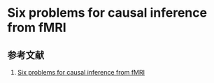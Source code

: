 # Six problems for causal inference from fMRI

## 参考文献
1. [Six problems for causal inference from fMRI](https://www.sciencedirect.com/science/article/pii/S105381190900977X?via%3Dihub)
